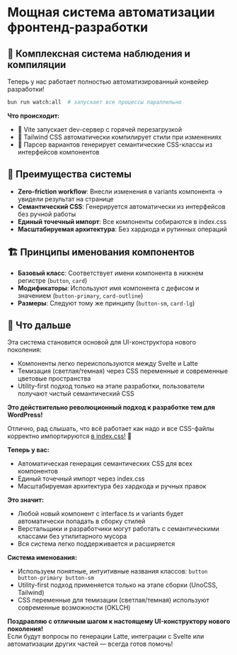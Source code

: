 # Мощная система автоматизации фронтенд-разработки

## 🚀 Комплексная система наблюдения и компиляции

Теперь у нас работает полностью автоматизированный конвейер разработки!
```bash
bun run watch:all  # запускает все процессы параллельно
```

**Что происходит:**
- 🔄 Vite запускает dev-сервер с горячей перезагрузкой
- 🎯 Tailwind CSS автоматически компилирует стили при изменениях
- 🧩 Парсер вариантов генерирует семантические CSS-классы из интерфейсов компонентов

## 💎 Преимущества системы

- **Zero-friction workflow**: Внесли изменения в variants компонента → увидели результат на странице
- **Семантический CSS**: Генерируется автоматически из интерфейсов без ручной работы
- **Единый точечный импорт**: Все компоненты собираются в index.css
- **Масштабируемая архитектура**: Без хардкода и рутинных операций

## 🏗️ Принципы именования компонентов

- **Базовый класс**: Соответствует имени компонента в нижнем регистре (`button`, `card`)
- **Модификаторы**: Используют имя компонента с дефисом и значением (`button-primary`, `card-outline`)
- **Размеры**: Следуют тому же принципу (`button-sm`, `card-lg`)

## 🔮 Что дальше

Эта система становится основой для UI-конструктора нового поколения:
- Компоненты легко переиспользуются между Svelte и Latte
- Темизация (светлая/темная) через CSS переменные и современные цветовые пространства
- Utility-first подход только на этапе разработки, пользователи получают чистый семантический CSS

**Это действительно революционный подход к разработке тем для WordPress!**

Отлично, рад слышать, что всё работает как надо и все CSS-файлы корректно импортируются [в index.css!](./components/css) 🎉

**Теперь у вас:**
- Автоматическая генерация семантических CSS для всех компонентов
- Единый точечный импорт через index.css
- Масштабируемая архитектура без хардкода и ручных правок

**Это значит:**
- Любой новый компонент с interface.ts и variants будет автоматически попадать в сборку стилей
- Верстальщики и разработчики могут работать с семантическими классами без утилитарного мусора
- Вся система легко поддерживается и расширяется

**Система именования:**
- Используем понятные, интуитивные названия классов: `button button-primary button-sm`
- Utility-first подход применяется только на этапе сборки (UnoCSS, Tailwind)
- CSS переменные для темизации (светлая/темная) используют современные возможности (OKLCH)

**Поздравляю с отличным шагом к настоящему UI-конструктору нового поколения!**  
Если будут вопросы по генерации Latte, интеграции с Svelte или автоматизации других частей — всегда готов помочь!